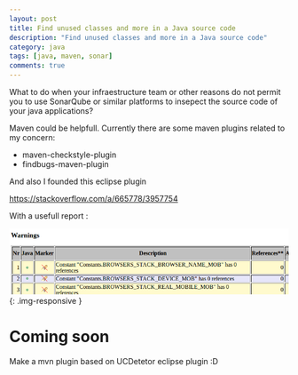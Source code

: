 ```yaml
---
layout: post
title: Find unused classes and more in a Java source code
description: "Find unused classes and more in a Java source code"
category: java
tags: [java, maven, sonar]
comments: true  
---
```


What to do when your infraestructure team or other reasons do not permit you to use SonarQube or similar platforms to insepect the source code of your java applications? 

Maven could be helpfull. Currently there are some maven plugins related to my concern:

- maven-checkstyle-plugin
- findbugs-maven-plugin

And also I founded this eclipse plugin

https://stackoverflow.com/a/665778/3957754

With a usefull report :

![ucdetector report](https://raw.githubusercontent.com/jrichardsz/static_resources/master/ucdetector_report.png){: .img-responsive }

# Coming soon

Make a mvn plugin based on UCDetetor eclipse plugin :D
